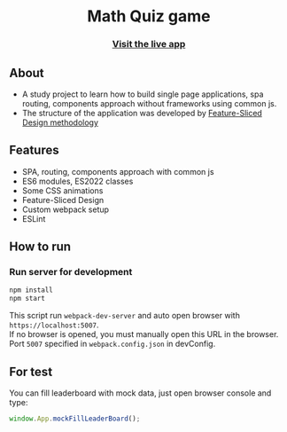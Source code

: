 <h1 align="center">Math Quiz game</h1>
<h3 align="center">
    <a href="https://slice312.github.io/zeon-module-2_MathQuiz/">Visit the live app</a>
</h3>

## About
- A study project to learn how to build single page applications, spa routing, components approach without frameworks using common js.
- The structure of the application was developed by [Feature-Sliced Design methodology](https://feature-sliced.design)

## Features
- SPA, routing, components approach with common js
- ES6 modules, ES2022 classes
- Some CSS animations
- Feature-Sliced Design
- Custom webpack setup
- ESLint

## How to run
### Run server for development
```sh
npm install
npm start
```
This script run `webpack-dev-server` and auto open browser with `https://localhost:5007`.  
If no browser is opened, you must manually open this URL in the browser.  
Port `5007` specified in `webpack.config.json` in devConfig.

## For test
You can fill leaderboard with mock data, just open browser console and type:
```js
window.App.mockFillLeaderBoard();
```
